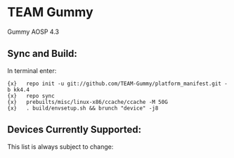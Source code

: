 
TEAM Gummy
==============

Gummy AOSP 4.3

Sync and Build:
---------------

In terminal enter:

    {x}   repo init -u git://github.com/TEAM-Gummy/platform_manifest.git -b kk4.4
    {x}   repo sync
    {x}   prebuilts/misc/linux-x86/ccache/ccache -M 50G
    {x}   . build/envsetup.sh && brunch "device" -j8

Devices Currently Supported:
----------------------------

This list is always subject to change:

